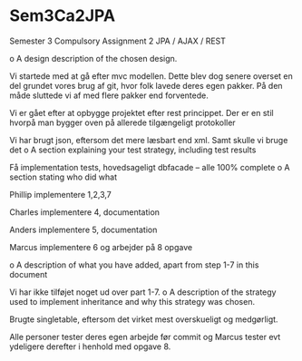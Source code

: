 Sem3Ca2JPA
==========

Semester 3 Compulsory Assignment 2 JPA / AJAX / REST




o	A design description of the chosen design.

Vi startede med at gå efter mvc modellen. Dette blev dog senere overset en del grundet vores brug af git, hvor folk lavede deres egen pakker. På den måde sluttede vi af med flere pakker end forventede.

Vi er gået efter at opbygge projektet efter rest princippet. Der er en stil hvorpå man bygger oven på allerede tilgængeligt protokoller 

Vi har brugt json, eftersom det mere læsbart end xml. Samt skulle vi bruge det
o	A section explaining your test strategy, including test results

Få implementation tests, hovedsageligt dbfacade – alle 100% complete
o	A section stating who did what

Phillip implementere 1,2,3,7

Charles implementere 4, documentation

Anders implementere 5, documentation

Marcus implementere 6 og arbejder på 8 opgave

o	A description of what you have added, apart from step 1-7 in this document

Vi har ikke tilføjet noget ud over part 1-7.
o	A description of the strategy used to implement inheritance and why this strategy was chosen.

Brugte singletable, eftersom det virket mest overskueligt og medgørligt.


Alle personer tester deres egen arbejde før commit og Marcus tester evt ydeligere derefter i henhold med opgave 8.
